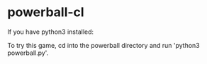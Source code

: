 # powerball-cl

If you have python3 installed:

To try this game, cd into the powerball directory and run 'python3 powerball.py'.
